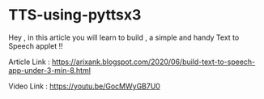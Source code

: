 # TTS-using-pyttsx3
Hey , in this article you will learn to build , a simple and handy Text to Speech applet !!

Article Link : https://arixank.blogspot.com/2020/06/build-text-to-speech-app-under-3-min-8.html

Video Link : https://youtu.be/GocMWyGB7U0
